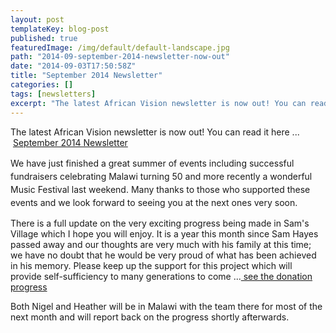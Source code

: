 ```yaml
---
layout: post
templateKey: blog-post
published: true
featuredImage: /img/default/default-landscape.jpg
path: "2014-09-september-2014-newsletter-now-out"
date: "2014-09-03T17:50:58Z"
title: "September 2014 Newsletter"
categories: []
tags: [newsletters]
excerpt: "The latest African Vision newsletter is now out! You can read it here ...  September 2014 Newslette..."
---
```


The latest African Vision newsletter is now out! You can read it here ...  [September 2014 Newsletter](https://f000.backblazeb2.com/file/avm-wp-uploads/2014/09/September-AVM-Newsletter-FINAL-20-Aug-2014.pdf "April 2014 Newsletter")

<span style="line-height: 1.5em;">We have just finished a great summer of events including successful fundraisers celebrating Malawi turning 50 and more recently a wonderful Music Festival last weekend. Many thanks to those who supported these events and we look forward to seeing you at the next ones very soon.</span>

There is a full update on the very exciting progress being made in Sam's Village which I hope you will enjoy. It is a year this month since Sam Hayes passed away and our thoughts are very much with his family at this time; we have no doubt that he would be very proud of what has been achieved in his memory. Please keep up the support for this project which will provide self-sufficiency to many generations to come ...[ see the donation progress](https://mydonate.bt.com/fundraisers/transcontinental2014)

Both Nigel and Heather will be in Malawi with the team there for most of the next month and will report back on the progress shortly afterwards.
